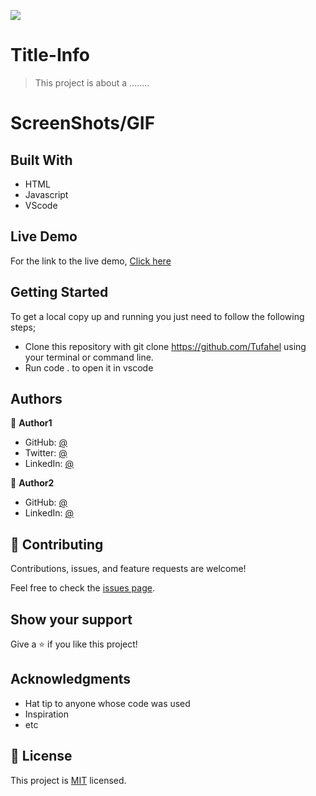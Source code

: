 ![](https://img.shields.io/badge/Microverse-blueviolet)

# Title-Info
> This project is about a ........


# ScreenShots/GIF


## Built With
- HTML
- Javascript
- VScode

## Live Demo
For the link to the live demo, [Click here]()

## Getting Started
To get a local copy up and running you just need to follow the following steps;
- Clone this repository with
git clone https://github.com/Tufahel using your terminal or command line.
- Run code . to open it in vscode

## Authors

👤 **Author1**

- GitHub: [@](https://github.com)
- Twitter: [@](https://twitter.com)
- LinkedIn: [@](https://www.linkedin.com)

👤 **Author2**

- GitHub: [@](https://github.com)
- LinkedIn: [@](https://bd.linkedin.com)

## 🤝 Contributing

Contributions, issues, and feature requests are welcome!

Feel free to check the [issues page](../../issues/).

## Show your support

Give a ⭐️ if you like this project!

## Acknowledgments

- Hat tip to anyone whose code was used
- Inspiration
- etc

## 📝 License

This project is [MIT](./MIT.md) licensed.
